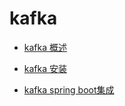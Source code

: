 # kafka

- [kafka 概述](https://github.com/Xun-Zhou/kafka/tree/master/introduce)

- [kafka 安装](https://github.com/Xun-Zhou/kafka/tree/master/install)

- [kafka spring boot集成](https://github.com/Xun-Zhou/kafka/tree/master/introduce)